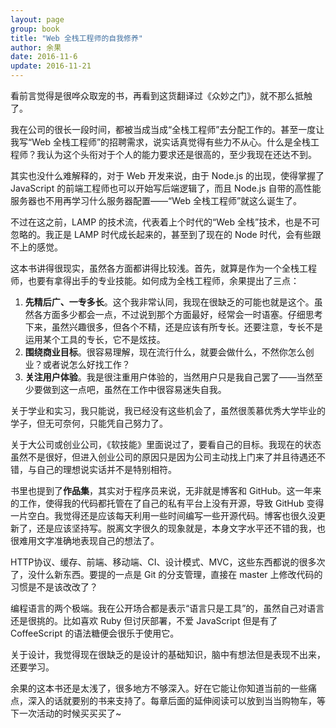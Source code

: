 ```yaml
---
layout: page
group: book
title: "Web 全栈工程师的自我修养"
author: 余果
date: 2016-11-6
update: 2016-11-21
---
```


看前言觉得是很哗众取宠的书，再看到这货翻译过《众妙之门》，就不那么抵触了。

我在公司的很长一段时间，都被当成当成“全栈工程师”去分配工作的。甚至一度让我写“Web 全栈工程师”的招聘需求，说实话真觉得有些力不从心。什么是全栈工程师？我认为这个头衔对于个人的能力要求还是很高的，至少我现在还达不到。

其实也没什么难解释的，对于 Web 开发来说，由于 Node.js 的出现，使得掌握了 JavaScript 的前端工程师也可以开始写后端逻辑了，而且 Node.js 自带的高性能服务器也不用再学习什么服务器配置——“Web 全栈工程师”就这么诞生了。

不过在这之前，LAMP 的技术流，代表着上个时代的“Web 全栈”技术，也是不可忽略的。我正是 LAMP 时代成长起来的，甚至到了现在的 Node 时代，会有些跟不上的感觉。

这本书讲得很现实，虽然各方面都讲得比较浅。首先，就算是作为一个全栈工程师，也要有拿得出手的专业技能。如何成为全栈工程师，余果提出了三点：

1. **先精后广、一专多长**。这个我非常认同，我现在很缺乏的可能也就是这个。虽然各方面多少都会一点，不过说到那个方面最好，经常会一时语塞。仔细思考下来，虽然兴趣很多，但各个不精，还是应该有所专长。还要注意，专长不是运用某个工具的专长，它不是炫技。
2. **围绕商业目标**。很容易理解，现在流行什么，就要会做什么，不然你怎么创业？或者说怎么好找工作？
3. **关注用户体验**。我是很注重用户体验的，当然用户只是我自己罢了——当然至少要做到这一点吧，虽然在工作中很容易迷失自我。

关于学业和实习，我只能说，我已经没有这些机会了，虽然很羡慕优秀大学毕业的学子，但无可奈何，只能凭自己努力了。

关于大公司或创业公司，《软技能》里面说过了，要看自己的目标。我现在的状态虽然不是很好，但进入创业公司的原因只是因为公司主动找上门来了并且待遇还不错，与自己的理想说实话并不是特别相符。

书里也提到了**作品集**，其实对于程序员来说，无非就是博客和 GitHub。这一年来的工作，使得我的代码都托管在了自己的私有平台上没有开源，导致 GitHub 变得一片空白。我觉得还是应该每天利用一些时间编写一些开源代码。博客也很久没更新了，还是应该坚持写。脱离文字很久的现象就是，本身文字水平还不错的我，也很难用文字准确地表现自己的想法了。

HTTP协议、缓存、前端、移动端、CI、设计模式、MVC，这些东西都说的很多次了，没什么新东西。要提的一点是 Git 的分支管理，直接在 master 上修改代码的习惯是不是该改改了？

编程语言的两个极端。我在公开场合都是表示“语言只是工具”的，虽然自己对语言还是很挑的。比如喜欢 Ruby 但讨厌部署，不爱 JavaScript 但是有了 CoffeeScript 的语法糖便会很乐于使用它。

关于设计，我觉得现在很缺乏的是设计的基础知识，脑中有想法但是表现不出来，还要学习。

余果的这本书还是太浅了，很多地方不够深入。好在它能让你知道当前的一些痛点，深入的话就要别的书来支持了。每章后面的延伸阅读可以放到当当购物车，等下一次活动的时候买买买了~

